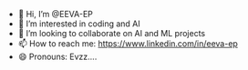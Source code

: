 - 👋 Hi, I’m @EEVA-EP
- 👀 I’m interested in coding and AI
- 💞️ I’m looking to collaborate on AI and ML projects
- 📫 How to reach me: https://www.linkedin.com/in/eeva-ep
- 😄 Pronouns: Evzz....
  

<!---
EEVA-EP/EEVA-EP is a ✨ special ✨ repository because its `README.md` (this file) appears on your GitHub profile.
You can click the Preview link to take a look at your changes.
--->
